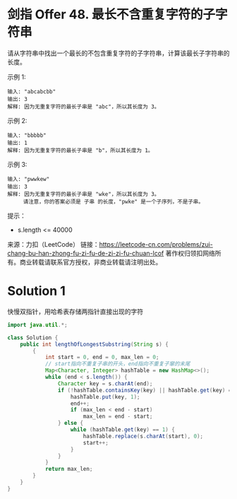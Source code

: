 # 剑指 Offer 48. 最长不含重复字符的子字符串

请从字符串中找出一个最长的不包含重复字符的子字符串，计算该最长子字符串的长度。

示例 1:
```
输入: "abcabcbb"
输出: 3 
解释: 因为无重复字符的最长子串是 "abc"，所以其长度为 3。
```
示例 2:
```
输入: "bbbbb"
输出: 1
解释: 因为无重复字符的最长子串是 "b"，所以其长度为 1。
```
示例 3:
```
输入: "pwwkew"
输出: 3
解释: 因为无重复字符的最长子串是 "wke"，所以其长度为 3。
     请注意，你的答案必须是 子串 的长度，"pwke" 是一个子序列，不是子串。
```
提示：
+ s.length <= 40000

来源：力扣（LeetCode）
链接：https://leetcode-cn.com/problems/zui-chang-bu-han-zhong-fu-zi-fu-de-zi-zi-fu-chuan-lcof
著作权归领扣网络所有。商业转载请联系官方授权，非商业转载请注明出处。

# Solution 1
快慢双指针，用哈希表存储两指针直接出现的字符  
``` java
import java.util.*;

class Solution {
    public int lengthOfLongestSubstring(String s) {
        {
            int start = 0, end = 0, max_len = 0;
            // start指向不重复子串的开头，end指向不重复子窜的末尾
            Map<Character, Integer> hashTable = new HashMap<>();
            while (end < s.length()) {
                Character key = s.charAt(end);
                if (!hashTable.containsKey(key) || hashTable.get(key) == 0) {
                    hashTable.put(key, 1);
                    end++;
                    if (max_len < end - start)
                        max_len = end - start;
                } else {
                    while (hashTable.get(key) == 1) {
                        hashTable.replace(s.charAt(start), 0);
                        start++;
                    }
                }
            }
            return max_len;
        }
    }
}
```